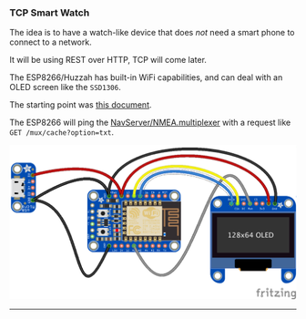 ### TCP Smart Watch
The idea is to have a watch-like device that does _not_ need a smart phone to connect to a network.

It will be using REST over HTTP, TCP will come later.

The ESP8266/Huzzah has built-in WiFi capabilities, and can deal with an OLED screen like the `SSD1306`.

The starting point was [this document](https://learn.adafruit.com/huzzah-weather-display?view=all).

The ESP8266 will ping the [NavServer/NMEA.multiplexer](https://github.com/OlivierLD/raspberry-coffee/blob/master/NMEA.multiplexer/README.md) with a request like `GET /mux/cache?option=txt`.

![Wiring](./TCP.watch_bb.png)

---

